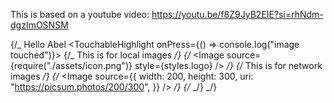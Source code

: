This is based on a youtube video:
https://youtu.be/f8Z9JyB2EIE?si=rhNdm-dgzImOSNSM

{/_ <Text>Hello Abel</Text>
<TouchableHighlight onPress={() => console.log("image touched")}>
{/_ This is for local images _/}
{/_ <Image source={require("./assets/icon.png")} style={styles.logo} /> _/}
{/_ This is for network images _/}
{/_ <Image
source={{
            width: 200,
            height: 300,
            uri: "https://picsum.photos/200/300",
          }}
/> _/}
{/_ </TouchableHighlight> _/}
<StatusBar style="auto" /> _/}
